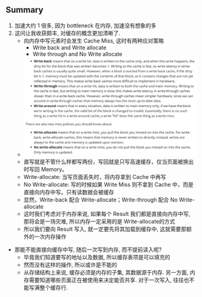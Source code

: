 Summary
---
1. 加速大约 1 倍多, 因为 bottleneck 在内存, 加速没有想象的多
2. 这问让我收获颇丰, 对缓存的概念更加清晰了. 
    - 向内存中写元素时会发生 Cache Miss, 这时有两种应对策略
      - Write back and Write allocate
      - Write through and No Write allocate
    - ![](Ref/1.png)
    - 直写就是不管什么样都写两份，写回就是只写高速缓存，仅当页面被换出时写回 Memory。
    - Write-allocate: 当写页面丢失时，将内存拿到 Cache 中再写
    - No Write-allocate: 写的时候如果 Write Miss 则不拿到 Cache 中，而是直接向内存中写。只有读数据会被缓存
    - 显然，Write-back 配合 Write-allocate；Write-through 配合 No Write-allocate
    - 这时我们考虑对于内存来说, 如果每个 Result 我们都是直接向内存中写, 那将会是一场灾难, 所以内存一定采用的是 Write-allocate的方式
    - 所以我们要向 Result 写入, 就一定要先将其加载到缓存中, 这就需要那额外的一次内存操作
- 那能不能直接向缓存中写, 随后一次写到内存, 而不提前读入呢?
  - 毕竟我们知道要写的地址以及数据, 所以缓存表项是可以填充的
  - 然而没有这样的操作, 所以或许是不能的
  - 从存储结构上来说, 缓存必须是内存的子集, 其数据源于内存. 另一方面, 内存需要知道哪些页面正在被使用来决定能否共享. 对于一次写入, 往往也不能写满整个缓存行.
